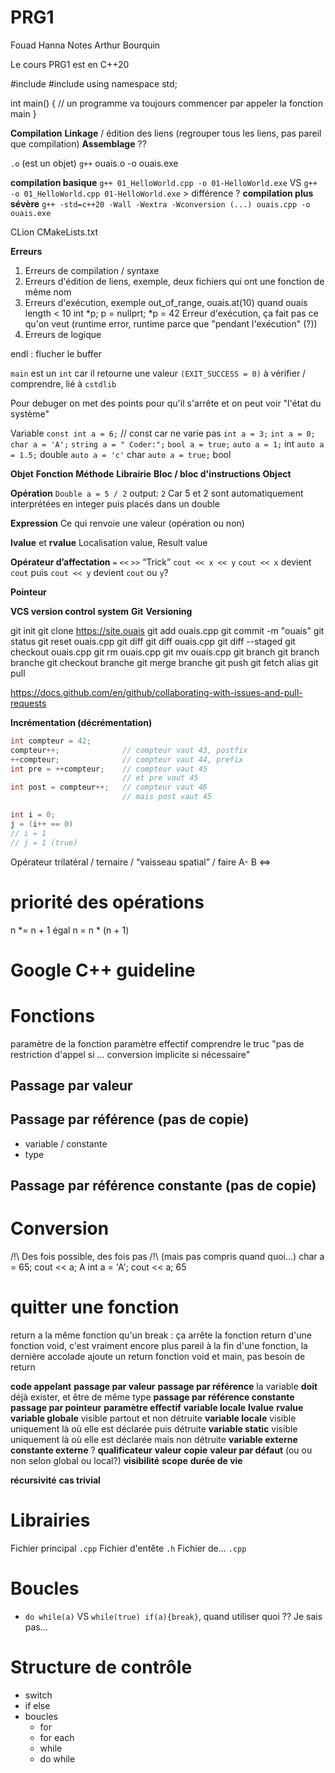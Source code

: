 # PRG1
Fouad Hanna
Notes Arthur Bourquin


Le cours PRG1 est en C++20


#include <iostream>
#include <cstdlib>
using namespace std;

int main() { // un programme va toujours commencer par appeler la fonction main
}


**Compilation**
**Linkage** / édition des liens (regrouper tous les liens, pas pareil que compilation)
**Assemblage** ??

`.o` (est un objet)
`g++` ouais.o -o ouais.exe

**compilation basique**
`g++ 01_HelloWorld.cpp -o 01-HelloWorld.exe` VS `g++ -o 01_HelloWorld.cpp 01-HelloWorld.exe` > différence ?
**compilation plus sévère**
`g++ -std=c++20 -Wall -Wextra -Wconversion (...) ouais.cpp -o ouais.exe`

CLion
CMakeLists.txt

**Erreurs**
1. Erreurs de compilation / syntaxe
2. Erreurs d'édition de liens, exemple, deux fichiers qui ont une fonction de même nom
3. Erreurs d'exécution, exemple out_of_range, ouais.at(10) quand ouais length < 10
	int *p;
	p = nullprt;
	*p = 42
Erreur d'exécution, ça fait pas ce qu'on veut (runtime error, runtime parce que "pendant l'exécution" (?))
4. Erreurs de logique


endl : flucher le buffer


`main` est un `int` car il retourne une valeur `(EXIT_SUCCESS = 0)`
à vérifier / comprendre, lié à `cstdlib`


Pour debuger on met des points pour qu'il s'arrête et on peut voir "l'état du système"


Variable
`const int a = 6;` // const car ne varie pas
`int a = 3;`
`int a = 0;`
`char a = 'A';`
`string a = " Coder:";`
`bool a = true;`
`auto a = 1;` int
`auto a = 1.5;` double
`auto a = 'c'` char
`auto a = true;` bool


**Objet**
**Fonction**
**Méthode**
**Librairie**
**Bloc / bloc d'instructions**
**Object**


**Opération**
`Double a = 5 / 2`
output:
`2`
Car 5 et 2 sont automatiquement interprétées en integer puis placés dans un double


**Expression**
Ce qui renvoie une valeur (opération ou non)


**lvalue** et **rvalue**
Localisation value, Result value


**Opérateur d’affectation**
`=`
`<<`
`>>`
“Trick”
`cout << x << y`
`cout << x` devient `cout` puis
`cout << y` devient `cout` ou `y`?


**Pointeur**

**VCS version control system**
**Git**
**Versioning**

git init
git clone https://site.ouais
git add ouais.cpp
git commit -m "ouais"
git status
git reset ouais.cpp
git diff
git diff ouais.cpp
git diff --staged
git checkout ouais.cpp
git rm ouais.cpp
git mv ouais.cpp
git branch
git branch branche
git checkout branche
git merge branche
git push
git fetch alias
git pull

https://docs.github.com/en/github/collaborating-with-issues-and-pull-requests


**Incrémentation (décrémentation)**
~~~cpp
int compteur = 42;
compteur++;              // compteur vaut 43, postfix
++compteur;              // compteur vaut 44, prefix
int pre = ++compteur;    // compteur vaut 45
                         // et pre vaut 45
int post = compteur++;   // compteur vaut 46
                         // mais post vaut 45

int i = 0;
j = (i++ == 0)
// i = 1
// j = 1 (true)
~~~

Opérateur trilatéral / ternaire / “vaisseau spatial” / faire A- B
<=>

# priorité des opérations
n *= n + 1
égal
n = n * (n + 1)

# Google C++ guideline

# Fonctions
paramètre de la fonction
paramètre effectif
comprendre le truc "pas de restriction d'appel si ... conversion implicite si nécessaire"
## Passage par valeur
## Passage par référence (pas de copie)
- variable / constante
- type
## Passage par référence constante (pas de copie)

# Conversion
/!\ Des fois possible, des fois pas /!\ (mais pas compris quand quoi...)
char a = 65;
cout << a;
A
int a = 'A';
cout << a;
65

# quitter une fonction
return a la même fonction qu'un break : ça arrête la fonction
return d'une fonction void, c'est vraiment encore plus pareil
à la fin d'une fonction, la dernière accolade ajoute un return
fonction void et main, pas besoin de return

**code appelant**
**passage par valeur**
**passage par référence**
la variable __doit__ déjà exister, et être de même type
**passage par référence constante**
**passage par pointeur**
**paramètre effectif**
**variable locale**
**lvalue**
**rvalue**
**variable globale** visible partout                            et   non détruite
**variable locale**  visible uniquement là où elle est déclarée puis détruite
**variable static**  visible uniquement là où elle est déclarée mais non détruite
**variable externe**
**constante externe** ?
**qualificateur**
**valeur**
**copie**
**valeur par défaut** (ou ou non selon global ou local?)
**visibilité** **scope**
**durée de vie**

**récursivité**
**cas trivial**

# Librairies
Fichier principal `.cpp`
Fichier d'entête `.h`
Fichier de... `.cpp`

# Boucles
- `do while(a)` VS `while(true) if(a){break}`, quand utiliser quoi ?? Je sais pas...
# Structure de contrôle
- switch
- if else
- boucles
  - for
  - for each
  - while
  - do while